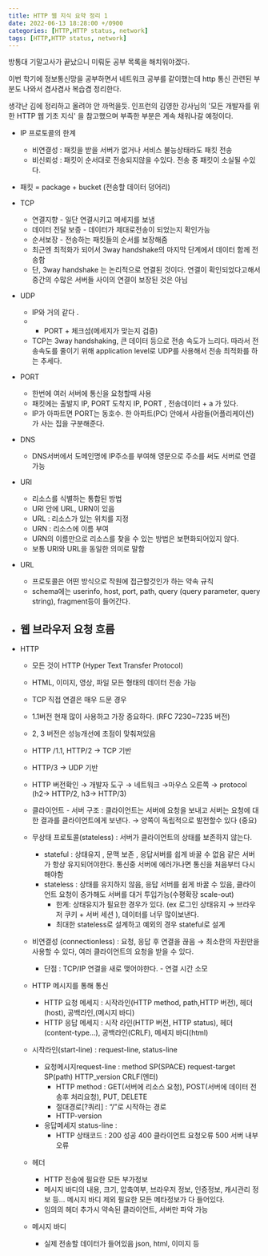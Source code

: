 ```yaml
---
title: HTTP 웹 지식 요약 정리 1
date: 2022-06-13 18:28:00 +/0900
categories: [HTTP,HTTP status, network]
tags: [HTTP,HTTP status, network]    
---
```


 방통대 기말고사가 끝났으니 미뤄둔 공부 목록을 해치워야겠다.<br>
 
 이번 학기에 정보통신망을 공부하면서 네트워크 공부를 같이했는데 http 통신 관련된 부분도 나와서 겸사겸사 복습겸 정리한다.<br>
 
 생각난 김에 정리하고 올려야 안 까먹을듯. 인프런의 김영한 강사님의 '모든 개발자를 위한 HTTP 웹 기초 지식' 을 참고했으며 부족한 부분은 계속 채워나갈 예정이다.<br>
 

- IP 프로토콜의 한계
    - 비연결성 :  패킷을 받을 서버가 없거나 서비스 불능상태라도 패킷 전송
    - 비신뢰성 : 패킷이 순서대로 전송되지않을 수있다. 전송 중 패킷이 소실될 수있다.
- 패킷 = package + bucket (전송할 데이터 덩어리)
- TCP
    - 연결지향 - 일단 연결시키고 메세지를 보냄
    - 데이터 전달 보증 - 데이터가 제대로전송이 되었는지 확인가능
    - 순서보장 - 전송하는 패킷들의 순서를 보장해줌
    - 최근엔 최적화가 되어서 3way handshake의 마지막 단계에서 데이터 함께 전송함
    - 단,  3way handshake 는 논리적으로 연결된 것이다. 연결이 확인되었다고해서 중간의 수많은 서버들 사이의 연결이 보장된 것은 아님
- UDP
    - IP와 거의 같다 .
    - + PORT + 체크섬(메세지가 맞는지 검증)
    - TCP는 3way handshaking, 큰 데이터 등으로 전송 속도가 느리다. 따라서 전송속도를 줄이기 위해 application level로 UDP를 사용해서 전송 최적화를 하는 추세다.
- PORT
    - 한번에 여러 서버에 통신을 요청할때 사용
    - 패킷에는 출발지 IP, PORT 도착지 IP, PORT , 전송데이터 + a 가 있다.
    - IP가 아파트면 PORT는 동호수. 한 아파트(PC) 안에서 사람들(어플리케이션)가 사는 집을 구분해준다.
- DNS
    - DNS서버에서 도메인명에 IP주소를 부여해 영문으로 주소를 써도 서버로 연결가능
    
- URI
    - 리소스를 식별하는 통합된 방법
    - URI 안에 URL, URN이 있음
    - URL : 리소스가 있는 위치를 지정
    - URN : 리소스에 이름 부여
    - URN의 이름만으로 리소스를 찾을 수 있는 방법은 보편화되어있지 않다.
    - 보통 URI와 URL을 동일한 의미로 말함
- URL
    - 프로토콜은 어떤 방식으로 작원에 접근할것인가 하는 약속 규칙
    - schema에는 userinfo, host, port, path, query (query parameter, query string), fragment등이 들어간다.
- 웹 브라우저 요청 흐름
    - 
- HTTP
    - 모든 것이 HTTP (Hyper Text Transfer Protocol)
    - HTML, 이미지, 영상, 파일 모든 형태의 데이터 전송 가능
    - TCP 직접 연결은 매우 드문 경우
    - 1.1버전 현재 많이 사용하고 가장 중요하다. (RFC 7230~7235 버전)
    - 2, 3 버전은 성능개선에 초점이 맞춰져있음
    - HTTP /1.1, HTTP/2 → TCP 기반
    - HTTP/3 → UDP 기반
    - HTTP 버전확인 → 개발자 도구 → 네트워크 →마우스 오른쪽 → protocol (h2→ HTTP/2, h3→ HTTP/3)
    - 클라이언트 - 서버 구조 : 클라이언트는 서버에 요청을 보내고 서버는 요청에 대한 결과를 클라이언트에게 보낸다. → 양쪽이 독립적으로 발전할수 있다 (중요)
    - 무상태 프로토콜(stateless) : 서버가 클라이언트의 상태를 보존하지 않는다.
        - stateful : 상태유지 , 문맥 보존 , 응답서버를 쉽게 바꿀 수 없음 같은 서버가 항상 유지되어야한다. 통신중 서버에 에러가나면 통신을 처음부터 다시해야함
        - stateless : 상태를 유지하지 않음, 응답 서버를 쉽게 바꿀 수 있음, 클라이언트 요청이 증가해도 서버를 대거 투입가능(수평확장 scale-out)
            - 한계: 상태유지가 필요한 경우가 있다. (ex 로그인 상태유지 → 브라우저 쿠키 + 서버 세션 ), 데이터를 너무 많이보낸다.
            - 최대한 stateless로 설계하고 예외의 경우 stateful로 설계
    - 비연결성 (connectionless) : 요청, 응답 후 연결을 끊음 → 최소한의 자원만을 사용할 수 있다, 여러 클라이언트의 요청을 받을 수 있다.
        - 단점 : TCP/IP 연결을 새로 맺어야한다. - 연결 시간 소모
    - HTTP 메시지를 통해 통신
        - HTTP 요청 메세지 : 시작라인(HTTP method, path,HTTP 버전), 헤더(host), 공백라인,(메시지 바디)
        - HTTP 응답 메세지 : 시작 라인(HTTP 버전, HTTP status), 헤더(content-type...), 공백라인(CRLF), 메세지 바디(html)
        
    - 시작라인(start-line) : request-line, status-line
        - 요청메시지request-line : method SP(SPACE) request-target SP(path) HTTP_version CRLF(엔터)
            - HTTP method : GET(서버에 리소스 요청), POST(서버에 데이터 전송후 처리요청), PUT, DELETE
            - 절대경로[?쿼리] : “/”로 시작하는 경로
            - HTTP-version
        - 응답메세지 status-line :
            - HTTP 상태코드 : 200 성공 400 클라이언트 요청오류 500 서버 내부 오류
    - 헤더
        - HTTP 전송에 필요한 모든 부가정보
        - 메시지 바디의 내용, 크기, 압축여부, 브라우저 정보, 인증정보, 캐시관리 정보 등... 메시지 바디 제외 필요한 모든 메타정보가 다 들어있다.
        - 임의의 헤더 추가시 약속된 클라이언트, 서버만 파악 가능
    - 메시지 바디
        - 실제 전송할 데이터가 들어있음 json, html, 이미지 등 
 